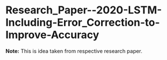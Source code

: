 # Research_Paper--2020-LSTM-Including-Error_Correction-to-Improve-Accuracy

**Note:** This is idea taken from respective research paper.
